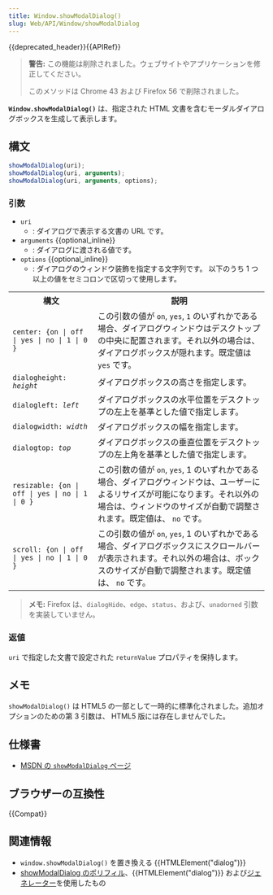 ```yaml
---
title: Window.showModalDialog()
slug: Web/API/Window/showModalDialog
---
```


{{deprecated_header}}{{APIRef}}

> **警告:** この機能は削除されました。ウェブサイトやアプリケーションを修正してください。
>
> このメソッドは Chrome 43 および Firefox 56 で削除されました。

**`Window.showModalDialog()`** は、指定された HTML 文書を含むモーダルダイアログボックスを生成して表示します。

## 構文

```js
showModalDialog(uri);
showModalDialog(uri, arguments);
showModalDialog(uri, arguments, options);
```

### 引数

- `uri`
  - : ダイアログで表示する文書の URL です。
- `arguments` {{optional_inline}}
  - : ダイアログに渡される値です。
- `options` {{optional_inline}}
  - : ダイアログのウィンドウ装飾を指定する文字列です。
    以下のうち 1 つ以上の値をセミコロンで区切って使用します。

<table class="no-markdown">
  <tbody>
    <tr>
      <th>構文</th>
      <th>説明</th>
    </tr>
    <tr>
      <td><code>center: {on | off | yes | no | 1 | 0 }</code></td>
      <td>
        この引数の値が <code>on</code>, <code>yes</code>, <code>1</code> のいずれかである場合、ダイアログウィンドウはデスクトップの中央に配置されます。それ以外の場合は、ダイアログボックスが隠れます。既定値は <code>yes</code> です。
      </td>
    </tr>
    <tr>
      <td>
        <code>dialogheight: <em>height</em></code>
      </td>
      <td>ダイアログボックスの高さを指定します。</td>
    </tr>
    <tr>
      <td>
        <code>dialogleft: <em>left</em></code>
      </td>
      <td>ダイアログボックスの水平位置をデスクトップの左上を基準とした値で指定します。</td>
    </tr>
    <tr>
      <td>
        <code>dialogwidth: <em>width</em></code>
      </td>
      <td>ダイアログボックスの幅を指定します。</td>
    </tr>
    <tr>
      <td>
        <code>dialogtop: <em>top</em></code>
      </td>
      <td>ダイアログボックスの垂直位置をデスクトップの左上角を基準とした値で指定します。</td>
    </tr>
    <tr>
      <td><code>resizable: {on | off | yes | no | 1 | 0 }</code></td>
      <td>
        この引数の値が <code>on</code>, <code>yes</code>, 1 のいずれかである場合、ダイアログウィンドウは、ユーザーによるリサイズが可能になります。それ以外の場合は、ウィンドウのサイズが自動で調整されます。既定値は、 <code>no</code> です。
      </td>
    </tr>
    <tr>
      <td><code>scroll: {on | off | yes | no | 1 | 0 }</code></td>
      <td>
        この引数の値が <code>on</code>, <code>yes</code>, 1 のいずれかである場合、ダイアログボックスにスクロールバーが表示されます。それ以外の場合は、ボックスのサイズが自動で調整されます。既定値は、 <code>no</code> です。
    </tr>
  </tbody>
</table>

> **メモ:** Firefox は、`dialogHide`、`edge`、`status`、および、`unadorned` 引数を実装していません。

### 返値

`uri` で指定した文書で設定された `returnValue` プロパティを保持します。

## メモ

`showModalDialog()` は HTML5 の一部として一時的に標準化されました。追加オプションのための第 3 引数は、 HTML5 版には存在しませんでした。

## 仕様書

- [MSDN の `showModalDialog` ページ](<https://msdn.microsoft.com/library/ms536759(VS.85).aspx>)

## ブラウザーの互換性

{{Compat}}

## 関連情報

- `window.showModalDialog()` を置き換える {{HTMLElement("dialog")}}
- [showModalDialog のポリフィル](https://github.com/niutech/showModalDialog)、{{HTMLElement("dialog")}} および[ジェネレーター](/ja/docs/Web/JavaScript/Reference/Statements/function*)を使用したもの
